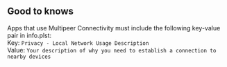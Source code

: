 ## Good to knows
Apps that use Multipeer Connectivity must include the following key-value pair in info.plst:\
Key: `Privacy - Local Network Usage Description`\
Value: `Your description of why you need to establish a connection to nearby devices`